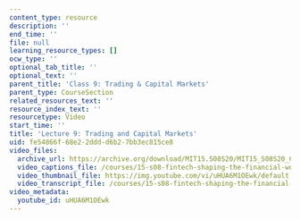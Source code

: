 ```yaml
---
content_type: resource
description: ''
end_time: ''
file: null
learning_resource_types: []
ocw_type: ''
optional_tab_title: ''
optional_text: ''
parent_title: 'Class 9: Trading & Capital Markets'
parent_type: CourseSection
related_resources_text: ''
resource_index_text: ''
resourcetype: Video
start_time: ''
title: 'Lecture 9: Trading and Capital Markets'
uid: fe54866f-68e2-2ddd-d6b2-7bb3ec815ce8
video_files:
  archive_url: https://archive.org/download/MIT15.S08S20/MIT15_S08S20_Class09_300k.mp4
  video_captions_file: /courses/15-s08-fintech-shaping-the-financial-world-spring-2020/e2a8b13029575d128187a288895813eb_uHUA6M1OEwk.vtt
  video_thumbnail_file: https://img.youtube.com/vi/uHUA6M1OEwk/default.jpg
  video_transcript_file: /courses/15-s08-fintech-shaping-the-financial-world-spring-2020/30b0c31aa241f2319c3fab68eaae6285_uHUA6M1OEwk.pdf
video_metadata:
  youtube_id: uHUA6M1OEwk
---
```

